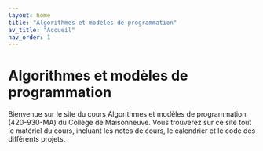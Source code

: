 ```yaml
---
layout: home
title: "Algorithmes et modèles de programmation"
av_title: "Accueil"
nav_order: 1
---
```

# Algorithmes et modèles de programmation

Bienvenue sur le site du cours Algorithmes et modèles de programmation (420-930-MA) du Collège de Maisonneuve. Vous trouverez sur ce site tout le matériel du cours, incluant les notes de cours, le calendrier et le code des différents projets.
